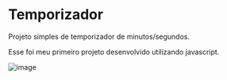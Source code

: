 # Temporizador
Projeto simples de temporizador de minutos/segundos.

Esse foi meu primeiro projeto desenvolvido utilizando javascript.

![image](https://user-images.githubusercontent.com/108371984/229000540-6e9b119b-f777-46b0-9ef4-ae6f51abbd44.png)

